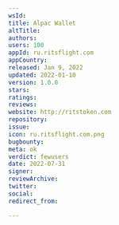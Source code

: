 ```yaml
---
wsId: 
title: Alpac Wallet
altTitle: 
authors: 
users: 100
appId: ru.ritsflight.com
appCountry: 
released: Jan 9, 2022
updated: 2022-01-10
version: 1.0.0
stars: 
ratings: 
reviews: 
website: http://ritstoken.com
repository: 
issue: 
icon: ru.ritsflight.com.png
bugbounty: 
meta: ok
verdict: fewusers
date: 2022-07-31
signer: 
reviewArchive: 
twitter: 
social: 
redirect_from: 

---
```


